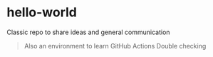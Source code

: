 # hello-world
Classic repo to share ideas and general communication

> Also an environment to learn GitHub Actions
> Double checking
